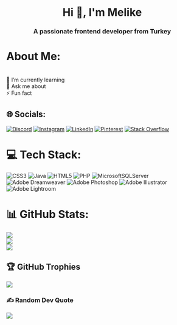 <h1 align="center">Hi 👋, I'm Melike</h1>
<h3 align="center">A passionate frontend developer from Turkey</h3>

#  About Me:
<br>🌱 I’m currently learning<br>💬 Ask me about<br>⚡ Fun fact


## 🌐 Socials:
[![Discord](https://img.shields.io/badge/Discord-%237289DA.svg?logo=discord&logoColor=white)](https://discord.gg/melike#2275) [![Instagram](https://img.shields.io/badge/Instagram-%23E4405F.svg?logo=Instagram&logoColor=white)](https://instagram.com/balkizyilmaz) [![LinkedIn](https://img.shields.io/badge/LinkedIn-%230077B5.svg?logo=linkedin&logoColor=white)](https://linkedin.com/in/melikebelkisy) [![Pinterest](https://img.shields.io/badge/Pinterest-%23E60023.svg?logo=Pinterest&logoColor=white)](https://pinterest.com/balkizyilmazz) [![Stack Overflow](https://img.shields.io/badge/-Stackoverflow-FE7A16?logo=stack-overflow&logoColor=white)](https://stackoverflow.com/users/user:21584200) 

# 💻 Tech Stack:
![CSS3](https://img.shields.io/badge/css3-%231572B6.svg?style=for-the-badge&logo=css3&logoColor=white) ![Java](https://img.shields.io/badge/java-%23ED8B00.svg?style=for-the-badge&logo=java&logoColor=white) ![HTML5](https://img.shields.io/badge/html5-%23E34F26.svg?style=for-the-badge&logo=html5&logoColor=white) ![PHP](https://img.shields.io/badge/php-%23777BB4.svg?style=for-the-badge&logo=php&logoColor=white) ![MicrosoftSQLServer](https://img.shields.io/badge/Microsoft%20SQL%20Sever-CC2927?style=for-the-badge&logo=microsoft%20sql%20server&logoColor=white) ![Adobe Dreamweaver](https://img.shields.io/badge/Adobe%20Dreamweaver-FF61F6.svg?style=for-the-badge&logo=Adobe%20Dreamweaver&logoColor=white) ![Adobe Photoshop](https://img.shields.io/badge/adobephotoshop-%2331A8FF.svg?style=for-the-badge&logo=adobephotoshop&logoColor=white) ![Adobe Illustrator](https://img.shields.io/badge/adobeillustrator-%23FF9A00.svg?style=for-the-badge&logo=adobeillustrator&logoColor=white) ![Adobe Lightroom](https://img.shields.io/badge/Adobe%20Lightroom-31A8FF.svg?style=for-the-badge&logo=Adobe%20Lightroom&logoColor=white)
# 📊 GitHub Stats:
![](https://github-readme-stats.vercel.app/api?username=melikebelkisy&theme=dark&hide_border=false&include_all_commits=true&count_private=true)<br/>
![](https://github-readme-streak-stats.herokuapp.com/?user=melikebelkisy&theme=dark&hide_border=false)<br/>
![](https://github-readme-stats.vercel.app/api/top-langs/?username=melikebelkisy&theme=dark&hide_border=false&include_all_commits=true&count_private=true&layout=compact)

## 🏆 GitHub Trophies
![](https://github-profile-trophy.vercel.app/?username=melikebelkisy&theme=radical&no-frame=false&no-bg=true&margin-w=4)

### ✍️ Random Dev Quote
![](https://quotes-github-readme.vercel.app/api?type=horizontal&theme=radical)

<!-- Proudly created with GPRM ( https://gprm.itsvg.in ) -->

